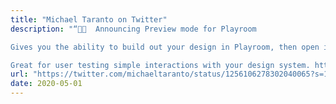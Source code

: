 ```yaml
---
title: "Michael Taranto on Twitter"
description: "“🚀🎉  Announcing Preview mode for Playroom

Gives you the ability to build out your design in Playroom, then open it as a standalone experience.

Great for user testing simple interactions with your design system. https://t.co/A2ecjOksyr”"
url: "https://twitter.com/michaeltaranto/status/1256106278302040065?s=12"
date: 2020-05-01
---
```

